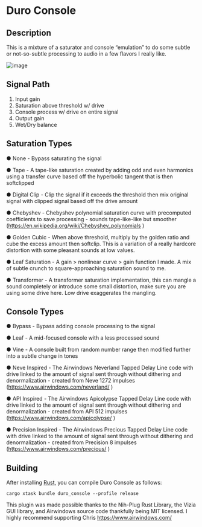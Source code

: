 # Duro Console
## Description
This is a mixture of a saturator and console “emulation” to do some subtle or not-so-subtle processing to audio in a few flavors I really like.

![image](https://github.com/ardura/Duro-Console/assets/31751444/6319ea61-4317-4211-80e6-03f84c91016e)

## Signal Path
1. Input gain
2. Saturation above threshold w/ drive
3. Console process w/ drive on entire signal
4. Output gain
5. Wet/Dry balance

## Saturation Types
● None - Bypass saturating the signal

● Tape - A tape-like saturation created by adding odd and even harmonics using a transfer curve based off the hyperbolic tangent that is then softclipped

● Digital Clip - Clip the signal if it exceeds the threshold then mix original signal with clipped signal based off the drive amount

● Chebyshev - Chebyshev polynomial saturation curve with precomputed coefficients to save processing - sounds tape-like-like but smoother (https://en.wikipedia.org/wiki/Chebyshev_polynomials )

● Golden Cubic - When above threshold, multiply by the golden ratio and cube the excess amount then softclip. This is a variation of a really hardcore distortion with some pleasant sounds at low values.

● Leaf Saturation - A gain > nonlinear curve > gain function I made. A mix of subtle crunch to square-approaching saturation sound to me.

● Transformer - A transformer saturation implementation, this can mangle a sound completely or introduce some small distortion, make sure you are using some drive here. Low drive exaggerates the mangling.


## Console Types

● Bypass - Bypass adding console processing to the signal

● Leaf - A mid-focused console with a less processed sound

● Vine - A console built from random number range then modified further into a subtle change in tones

● Neve Inspired - The Airwindows Neverland Tapped Delay Line code with drive linked to the amount of signal sent through without dithering and denormalization - created from Neve 1272 impulses (https://www.airwindows.com/neverland/ ) 

● API Inspired - The Airwindows Apicolypse Tapped Delay Line code with drive linked to the amount of signal sent through without dithering and denormalization - created from API 512 impulses (https://www.airwindows.com/apicolypse/ )

● Precision Inspired - The Airwindows Precious Tapped Delay Line code with drive linked to the amount of signal sent through without dithering and denormalization - created from Precision 8 impulses (https://www.airwindows.com/precious/ )


## Building

After installing [Rust](https://rustup.rs/), you can compile Duro Console as follows:

```shell
cargo xtask bundle duro_console --profile release
```

This plugin was made possible thanks to the Nih-Plug Rust Library, the Vizia GUI library, and
Airwindows source code thankfully being MIT licensed. I highly recommend supporting Chris
https://www.airwindows.com/
